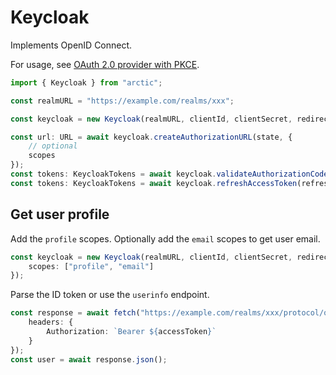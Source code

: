 # Keycloak

Implements OpenID Connect.

For usage, see [OAuth 2.0 provider with PKCE](../oauth2-pkce.md).

```ts
import { Keycloak } from "arctic";

const realmURL = "https://example.com/realms/xxx";

const keycloak = new Keycloak(realmURL, clientId, clientSecret, redirectURI);
```

```ts
const url: URL = await keycloak.createAuthorizationURL(state, {
	// optional
	scopes
});
const tokens: KeycloakTokens = await keycloak.validateAuthorizationCode(code);
const tokens: KeycloakTokens = await keycloak.refreshAccessToken(refreshToken);
```

## Get user profile

Add the `profile` scopes. Optionally add the `email` scopes to get user email.

```ts
const keycloak = new Keycloak(realmURL, clientId, clientSecret, redirectURI, {
	scopes: ["profile", "email"]
});
```

Parse the ID token or use the `userinfo` endpoint.

```ts
const response = await fetch("https://example.com/realms/xxx/protocol/openid-connect/userinfo", {
	headers: {
		Authorization: `Bearer ${accessToken}`
	}
});
const user = await response.json();
```
